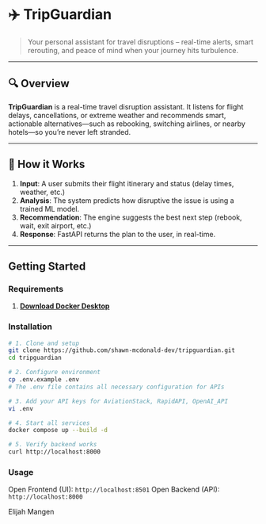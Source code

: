 # ✈️ TripGuardian

> Your personal assistant for travel disruptions – real-time alerts, smart rerouting, and peace of mind when your journey hits turbulence.

---

## 🔍 Overview

**TripGuardian** is a real-time travel disruption assistant. It listens for flight delays, cancellations, or extreme weather and recommends smart, actionable alternatives—such as rebooking, switching airlines, or nearby hotels—so you’re never left stranded.

---

## 🧠 How it Works

1. **Input**: A user submits their flight itinerary and status (delay times, weather, etc.)
2. **Analysis**: The system predicts how disruptive the issue is using a trained ML model.
3. **Recommendation**: The engine suggests the best next step (rebook, wait, exit airport, etc.)
4. **Response**: FastAPI returns the plan to the user, in real-time.

---

## Getting Started

### Requirements
1. **[Download Docker Desktop](https://www.docker.com/get-started/)**

### Installation
```bash
# 1. Clone and setup
git clone https://github.com/shawn-mcdonald-dev/tripguardian.git
cd tripguardian

# 2. Configure environment
cp .env.example .env
# The .env file contains all necessary configuration for APIs

# 3. Add your API keys for AviationStack, RapidAPI, OpenAI_API
vi .env

# 4. Start all services
docker compose up --build -d

# 5. Verify backend works
curl http://localhost:8000
```

### Usage

Open Frontend (UI): `http://localhost:8501`
Open Backend (API): `http://localhost:8000`

Elijah Mangen